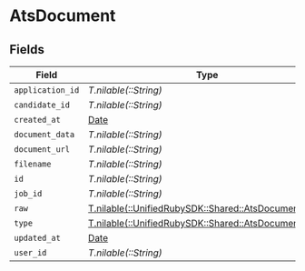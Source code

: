 # AtsDocument


## Fields

| Field                                                                                          | Type                                                                                           | Required                                                                                       | Description                                                                                    |
| ---------------------------------------------------------------------------------------------- | ---------------------------------------------------------------------------------------------- | ---------------------------------------------------------------------------------------------- | ---------------------------------------------------------------------------------------------- |
| `application_id`                                                                               | *T.nilable(::String)*                                                                          | :heavy_minus_sign:                                                                             | N/A                                                                                            |
| `candidate_id`                                                                                 | *T.nilable(::String)*                                                                          | :heavy_minus_sign:                                                                             | N/A                                                                                            |
| `created_at`                                                                                   | [Date](https://ruby-doc.org/stdlib-2.6.1/libdoc/date/rdoc/Date.html)                           | :heavy_minus_sign:                                                                             | N/A                                                                                            |
| `document_data`                                                                                | *T.nilable(::String)*                                                                          | :heavy_minus_sign:                                                                             | N/A                                                                                            |
| `document_url`                                                                                 | *T.nilable(::String)*                                                                          | :heavy_minus_sign:                                                                             | N/A                                                                                            |
| `filename`                                                                                     | *T.nilable(::String)*                                                                          | :heavy_minus_sign:                                                                             | N/A                                                                                            |
| `id`                                                                                           | *T.nilable(::String)*                                                                          | :heavy_minus_sign:                                                                             | N/A                                                                                            |
| `job_id`                                                                                       | *T.nilable(::String)*                                                                          | :heavy_minus_sign:                                                                             | N/A                                                                                            |
| `raw`                                                                                          | [T.nilable(::UnifiedRubySDK::Shared::AtsDocumentRaw)](../../models/shared/atsdocumentraw.md)   | :heavy_minus_sign:                                                                             | N/A                                                                                            |
| `type`                                                                                         | [T.nilable(::UnifiedRubySDK::Shared::AtsDocumentType)](../../models/shared/atsdocumenttype.md) | :heavy_minus_sign:                                                                             | N/A                                                                                            |
| `updated_at`                                                                                   | [Date](https://ruby-doc.org/stdlib-2.6.1/libdoc/date/rdoc/Date.html)                           | :heavy_minus_sign:                                                                             | N/A                                                                                            |
| `user_id`                                                                                      | *T.nilable(::String)*                                                                          | :heavy_minus_sign:                                                                             | N/A                                                                                            |
